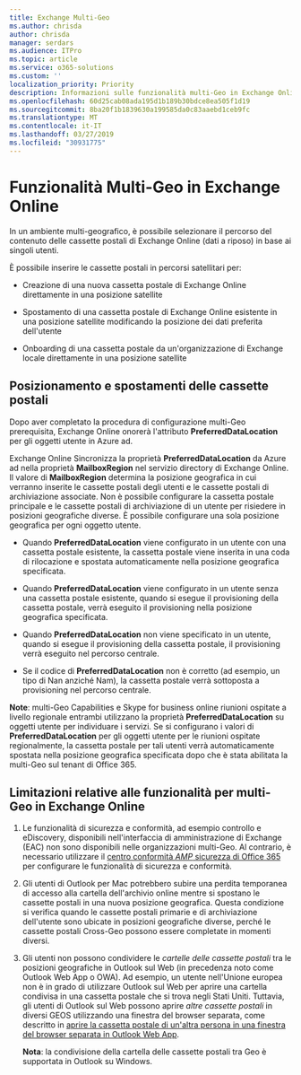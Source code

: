 ```yaml
---
title: Exchange Multi-Geo
ms.author: chrisda
author: chrisda
manager: serdars
ms.audience: ITPro
ms.topic: article
ms.service: o365-solutions
ms.custom: ''
localization_priority: Priority
description: Informazioni sulle funzionalità multi-Geo in Exchange Online.
ms.openlocfilehash: 60d25cab08ada195d1b189b30bdce8ea505f1d19
ms.sourcegitcommit: 8ba20f1b1839630a199585da0c83aaebd1ceb9fc
ms.translationtype: MT
ms.contentlocale: it-IT
ms.lasthandoff: 03/27/2019
ms.locfileid: "30931775"
---
```

# <a name="multi-geo-capabilities-in-exchange-online"></a>Funzionalità Multi-Geo in Exchange Online

In un ambiente multi-geografico, è possibile selezionare il percorso del contenuto delle cassette postali di Exchange Online (dati a riposo) in base ai singoli utenti.

È possibile inserire le cassette postali in percorsi satellitari per:

- Creazione di una nuova cassetta postale di Exchange Online direttamente in una posizione satellite

- Spostamento di una cassetta postale di Exchange Online esistente in una posizione satellite modificando la posizione dei dati preferita dell'utente

- Onboarding di una cassetta postale da un'organizzazione di Exchange locale direttamente in una posizione satellite

## <a name="mailbox-placement-and-moves"></a>Posizionamento e spostamenti delle cassette postali
Dopo aver completato la procedura di configurazione multi-Geo prerequisita, Exchange Online onorerà l'attributo **PreferredDataLocation** per gli oggetti utente in Azure ad.

Exchange Online Sincronizza la proprietà **PreferredDataLocation** da Azure ad nella proprietà **MailboxRegion** nel servizio directory di Exchange Online. Il valore di **MailboxRegion** determina la posizione geografica in cui verranno inserite le cassette postali degli utenti e le cassette postali di archiviazione associate. Non è possibile configurare la cassetta postale principale e le cassette postali di archiviazione di un utente per risiedere in posizioni geografiche diverse. È possibile configurare una sola posizione geografica per ogni oggetto utente.

- Quando **PreferredDataLocation** viene configurato in un utente con una cassetta postale esistente, la cassetta postale viene inserita in una coda di rilocazione e spostata automaticamente nella posizione geografica specificata. 

- Quando **PreferredDataLocation** viene configurato in un utente senza una cassetta postale esistente, quando si esegue il provisioning della cassetta postale, verrà eseguito il provisioning nella posizione geografica specificata. 

- Quando **PreferredDataLocation** non viene specificato in un utente, quando si esegue il provisioning della cassetta postale, il provisioning verrà eseguito nel percorso centrale.

- Se il codice di **PreferredDataLocation** non è corretto (ad esempio, un tipo di Nan anziché Nam), la cassetta postale verrà sottoposta a provisioning nel percorso centrale.

**Note**: multi-Geo Capabilities e Skype for business online riunioni ospitate a livello regionale entrambi utilizzano la proprietà **PreferredDataLocation** su oggetti utente per individuare i servizi. Se si configurano i valori di **PreferredDataLocation** per gli oggetti utente per le riunioni ospitate regionalmente, la cassetta postale per tali utenti verrà automaticamente spostata nella posizione geografica specificata dopo che è stata abilitata la multi-Geo sul tenant di Office 365.

## <a name="feature-limitations-for-multi-geo-in-exchange-online"></a>Limitazioni relative alle funzionalità per multi-Geo in Exchange Online

1. Le funzionalità di sicurezza e conformità, ad esempio controllo e eDiscovery, disponibili nell'interfaccia di amministrazione di Exchange (EAC) non sono disponibili nelle organizzazioni multi-Geo. Al contrario, è necessario utilizzare il [centro conformità _AMP_ sicurezza di Office 365](https://support.office.com/article/7e696a40-b86b-4a20-afcc-559218b7b1b8) per configurare le funzionalità di sicurezza e conformità.

2. Gli utenti di Outlook per Mac potrebbero subire una perdita temporanea di accesso alla cartella dell'archivio online mentre si spostano le cassette postali in una nuova posizione geografica. Questa condizione si verifica quando le cassette postali primarie e di archiviazione dell'utente sono ubicate in posizioni geografiche diverse, perché le cassette postali Cross-Geo possono essere completate in momenti diversi.

3. Gli utenti non possono condividere le *cartelle delle cassette postali* tra le posizioni geografiche in Outlook sul Web (in precedenza noto come Outlook Web App o OWA). Ad esempio, un utente nell'Unione europea non è in grado di utilizzare Outlook sul Web per aprire una cartella condivisa in una cassetta postale che si trova negli Stati Uniti. Tuttavia, gli utenti di Outlook sul Web possono aprire *altre cassette postali* in diversi GEOS utilizzando una finestra del browser separata, come descritto in [aprire la cassetta postale di un'altra persona in una finestra del browser separata in Outlook Web App](https://support.office.com/article/A909AD30-E413-40B5-A487-0EA70B763081#__toc372210362).

    **Nota**: la condivisione della cartella delle cassette postali tra Geo è supportata in Outlook su Windows.

